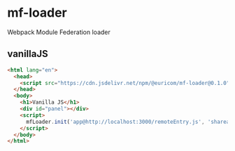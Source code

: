 # mf-loader

Webpack Module Federation loader

## vanillaJS

```html
<html lang="en">
  <head>
    <script src="https://cdn.jsdelivr.net/npm/@euricom/mf-loader@0.1.0"></script>
  </head>
  <body>
    <h1>Vanilla JS</h1>
    <div id="panel"></div>
    <script>
      mfLoader.init('app@http://localhost:3000/remoteEntry.js', 'shareable/Panel', { selector: '#panel' });
    </script>
  </body>
</html>
```
